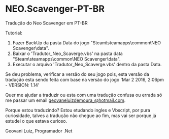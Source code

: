 # NEO.Scavenger-PT-BR

Tradução do Neo Scavenger em PT-BR

Tutorial: 

1) Fazer BackUp da pasta Data do jogo "Steam\steamapps\common\NEO Scavenger\data".
2) Baixar o 'Tradutor_Neo_Scaverge.vbs' na pasta data "Steam\steamapps\common\NEO Scavenger\data".
3) Executar o arquivo 'Tradutor_Neo_Scaverge.vbs' dentro da pasta Data.

Se deu problema, verificar a versão do seu jogo pois, esta versão da tradução esta sendo feita com base na versão do jogo 'Mar 2 2016, 2:06pm - VERSION: 1.14'

Quer me ajudar a traduzir ou esta com uma tradução confusa ou errada só me passar um email geovaneluizdemoura_@hotmail.com.

Porque estou traduzindo?
Estou etudando ingles e Vbscript, por pura curiosidade, talves a tradução não chegue ao fim, mas vai ser porque já estudei o que estava curioso.

Geovani Luiz, Programador .Net
